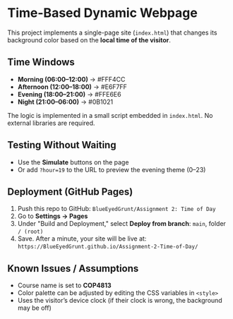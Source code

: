 # Time-Based Dynamic Webpage

This project implements a single-page site (`index.html`) that changes its background color based on the **local time of the visitor**.

## Time Windows
- **Morning (06:00–12:00)** → #FFF4CC
- **Afternoon (12:00–18:00)** → #E6F7FF
- **Evening (18:00–21:00)** → #FFE6E6
- **Night (21:00–06:00)** → #0B1021

The logic is implemented in a small script embedded in `index.html`. No external libraries are required.

## Testing Without Waiting
- Use the **Simulate** buttons on the page
- Or add `?hour=19` to the URL to preview the evening theme (0–23)

## Deployment (GitHub Pages)
1. Push this repo to GitHub: `BlueEyedGrunt/Assignment 2: Time of Day`
2. Go to **Settings → Pages**
3. Under "Build and Deployment," select **Deploy from branch**: `main`, folder `/ (root)`
4. Save. After a minute, your site will be live at:  
   `https://BlueEyedGrunt.github.io/Assignment-2-Time-of-Day/`

## Known Issues / Assumptions
- Course name is set to **COP4813**
- Color palette can be adjusted by editing the CSS variables in `<style>`
- Uses the visitor’s device clock (if their clock is wrong, the background may be off)
